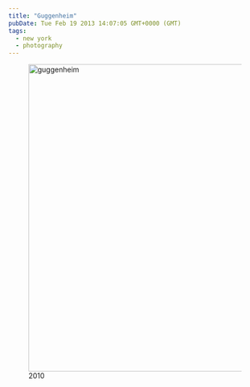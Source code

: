 ```yaml
---
title: "Guggenheim"
pubDate: Tue Feb 19 2013 14:07:05 GMT+0000 (GMT)
tags:
  - new york
  - photography
---
```


<figure><a href="http://www.flickr.com/photos/domchristie/8489402516/" title="guggenheim by dom christie, on Flickr"><img width="896" height="611" src="https://live.staticflickr.com/8370/8489402516_f290e20295_b.jpg" alt="guggenheim"></a><figcaption>2010</figcaption></figure>
